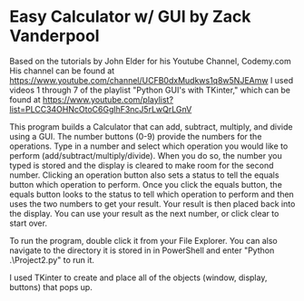 Easy Calculator w/ GUI by Zack Vanderpool
======

Based on the tutorials by John Elder for his Youtube Channel, Codemy.com
His channel can be found at https://www.youtube.com/channel/UCFB0dxMudkws1q8w5NJEAmw
I used videos 1 through 7 of the playlist "Python GUI's with TKinter," which can be found at https://www.youtube.com/playlist?list=PLCC34OHNcOtoC6GglhF3ncJ5rLwQrLGnV

This program builds a Calculator that can add, subtract, multiply, and divide using a GUI.
The number buttons (0-9) provide the numbers for the operations.
Type in a number and select which operation you would like to perform (add/subtract/multiply/divide).
When you do so, the number you typed is stored and the display is cleared to make room for the second number. 
Clicking an operation button also sets a status to tell the equals button which operation to perform.
Once you click the equals button, the equals button looks to the status to tell which operation to perform and then uses the two numbers to get your result.
Your result is then placed back into the display. You can use your result as the next number, or click clear to start over.

To run the program, double click it from your File Explorer.
You can also navigate to the directory it is stored in in PowerShell and enter "Python .\Project2.py" to run it.

I used TKinter to create and place all of the objects (window, display, buttons) that pops up. 
